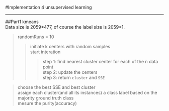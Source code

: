 #Implementation 4
unsupervised learning  
***
##Part1 kmeans  
Data size is 2059\*477, of course the label size is 2059\*1.
>randomRuns = 10  
>>initiate k centers with random samples  
>>start interation
>>>step 1: find nearest cluster center for each of the n data point  
>>>step 2: update the centers  
>>>step 3: return `cluster` and `SSE`  

>choose the best SSE and best cluster  
>assign each cluster(and all its instances) a class label based on the majority ground truth class  
>mesure the purity(accuracy)  